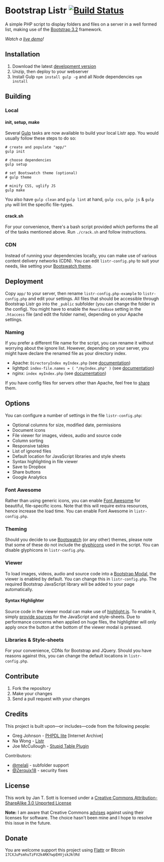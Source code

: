 # Bootstrap Listr [![Build Status](https://travis-ci.org/idleberg/Bootstrap-Listr.svg?branch=2.0-dev)](https://travis-ci.org/idleberg/Bootstrap-Listr)

A simple PHP script to display folders and files on a server in a well formed list, making use of the [Bootstrap 3.2](http://getbootstrap.com) framework.

*Watch a [live demo](http://demo.idleberg.com/Bootstrap-Listr-2.0-dev/)!*

## Installation

1. Download the latest [development version](https://github.com/idleberg/Bootstrap-Listr/archive/2.0-dev.zip)
2. Unzip, then deploy to your webserver
3. Install Gulp `npm install gulp -g` and all Node dependencies `npm install`

## Building

### Local

#### init, setup, make

Several [Gulp](http://gulpjs.com/) tasks are now available to build your local Listr app. You would usually follow these steps to do so:

    # create and populate "app/"
    gulp init

    # choose dependencies
    gulp setup

    # set Bootswatch theme (optional)
    # gulp theme

    # minify CSS, uglify JS
    gulp make

You also have `gulp clean` and `gulp lint` at hand, `gulp css`, `gulp js` & `gulp php` will lint the specific file-types.

#### crack.sh

For your convenience, there's a bash script provided which performs the all of the tasks mentioned above. Run `./crack.sh` and follow instructions.

### CDN

Instead of running your dependencies locally, you can make use of various content delivery networks (CDN). You can edit `listr-config.php` to suit your needs, like setting your [Bootswatch theme](#theming).

## Deployment

Copy `app/` to your server, then rename `listr-config.php-example` to `listr-config.php` and edit your settings. All files that should be accessible through Bootstrap Listr go into the `_public` subfolder (you can change the folder in the config). You might have to enable the `RewriteBase` setting in the `.htaccess` file (and edit the folder name), depending on your Apache settings.

### Naming

If you prefer a different file name for the script, you can rename it without worrying about the ignore list. However, depending on your server, you might have declare the renamed file as your directory index.

* Apache: `DirectoryIndex myIndex.php` (see [documentation](http://httpd.apache.org/docs/2.2/mod/mod_dir.html))
* lighttpd: `index-file.names = ( "/myIndex.php" )` (see [documentation](http://redmine.lighttpd.net/projects/1/wiki/Docs_ModDirlisting))
* nginx: `index myIndex.php` (see [documentation](http://nginx.org/en/docs/http/ngx_http_index_module.html))

If you have config files for servers other than Apache, feel free to [share](#contribute) them.

## Options

You can configure a number of settings in the file `listr-config.php`:

* Optional columns for size, modified date, permissions
* Document icons
* File viewer for images, videos, audio and source code
* Column sorting
* Responsive tables
* List of ignored files
* Default location for JavaScript libraries and style sheets
* Syntax highlighting in file viewer
* Save to Dropbox
* Share buttons
* Google Analytics

### Font Awesome

Rather than using generic icons, you can enable [Font Awesome](http://fortawesome.github.io/Font-Awesome/) for beautiful, file-specific icons. Note that this will require extra resources, hence increase the load time. You can enable Font Awesome in `listr-config.php`.

### Theming

Should you decide to use [Bootswatch](http://bootswatch.com/) (or any other) themes, please note that some of these do not include the [glyphicons](http://getbootstrap.com/components/#glyphicons) used in the script. You can disable glyphicons in `listr-config.php`.

### Viewer

To load images, videos, audio and source code into a [Bootstrap Modal](http://getbootstrap.com/javascript/#modals), the viewer is enabled by default. You can change this in `listr-config.php`. The required Bootstrap JavaScript library will be added to your page automatically.

#### Syntax Highlighter

Source code in the viewer modal can make use of [highlight.js](http://highlightjs.org/). To enable it, simply [provide sources](http://cdnjs.com/libraries/highlight.js/) for the JavaScript and style-sheets. Due to performance concerns when applied on huge files, the highlighter will only apply once the button at the bottom of the viewer modal is pressed.

### Libraries & Style-sheets

For your convenience, CDNs for Bootstrap and JQuery. Should you have reasons against this, you can change the default locations in `listr-config.php`.

## Contribute

1. Fork the repository
2. Make your changes
3. Send a pull request with your changes

## Credits

This project is built upon—or includes—code from the following people:

* Greg Johnson - [PHPDL lite](http://web.archive.org/web/20130920165711/http://greg-j.com/phpdl/) [Internet Archive]
* Na Wong - [Listr](http://nadesign.net/listr/)
* Joe McCullough - [Stupid Table Plugin](http://joequery.github.io/Stupid-Table-Plugin/)

Contributors:

* [@melalj](https://github.com/melalj) - subfolder support
* [@Zerquix18](https://github.com/Zerquix18) - security fixes

## License

This work by Jan T. Sott is licensed under a [Creative Commons Attribution-ShareAlike 3.0 Unported License](http://creativecommons.org/licenses/by-sa/3.0/deed.en_US)

__Note:__ I am aware that Creative Commons [advises](http://wiki.creativecommons.org/FAQ#Can_I_apply_a_Creative_Commons_license_to_software.3F) against using their licenses for software. The choice hasn't been mine and I hope to resolve this issue in the future.

## Donate

You are welcome support this project using [Flattr](https://flattr.com/submit/auto?user_id=idleberg&url=https://github.com/idleberg/Bootstrap-Listr) or Bitcoin `17CXJuPsmhuTzFV2k4RKYwpEHVjskJktRd`
